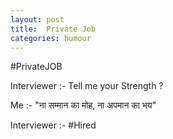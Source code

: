 ```yaml
---
layout: post
title:  Private Job 
categories: humour
---
```


#PrivateJOB

Interviewer :- Tell me your Strength ?

Me :- "ना सम्मान का मोह, ना अपमान का भय" 

Interviewer :- #Hired